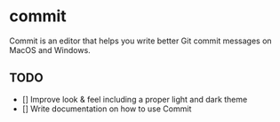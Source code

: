 # commit

Commit is an editor that helps you write better Git commit messages on MacOS and Windows.

## TODO

- [] Improve look & feel including a proper light and dark theme
- [] Write documentation on how to use Commit
